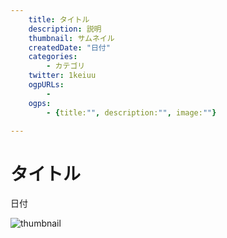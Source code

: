 ```yaml
---
    title: タイトル
    description: 説明
    thumbnail: サムネイル
    createdDate: "日付"
    categories: 
        - カテゴリ
    twitter: 1keiuu
    ogpURLs: 
        - 
    ogps: 
        - {title:"", description:"", image:""}

---
```

# タイトル

<div class="info">
    <div class="info__inner">
        <chip-group :chips="[{text:'カテゴリ', color:'grey'}]"></chip-group>
        <div class="created-date">
            <Icon iconName="calendar"></Icon>
            <p>日付</p>
        </div>
    </div>
    <div class="reading-time --sp">
        <Icon  iconName="clock"></Icon>
        <p id="readingTimeSp"></p>
    </div>
</div>
<img src="サムネイル" class="thumbnail" alt="thumbnail" >
